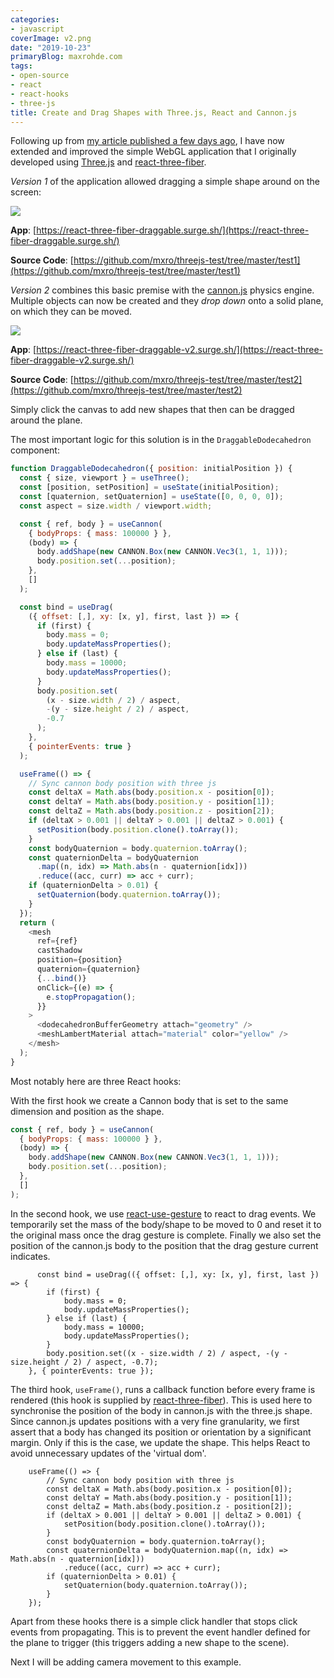 ```yaml
---
categories:
- javascript
coverImage: v2.png
date: "2019-10-23"
primaryBlog: maxrohde.com
tags:
- open-source
- react
- react-hooks
- three-js
title: Create and Drag Shapes with Three.js, React and Cannon.js
---
```


Following up from [my article published a few days ago](https://maxrohde.com/2019/10/19/creating-a-draggable-shape-with-react-three-fiber/), I have now extended and improved the simple WebGL application that I originally developed using [Three.js](https://threejs.org/) and [react-three-fiber](https://github.com/react-spring/react-three-fiber).

_Version 1_ of the application allowed dragging a simple shape around on the screen:

![](https://nexnet.files.wordpress.com/2019/10/v1.png?w=909)

**App**: [https://react-three-fiber-draggable.surge.sh/](https://react-three-fiber-draggable.surge.sh/)

**Source Code**: [https://github.com/mxro/threejs-test/tree/master/test1](https://github.com/mxro/threejs-test/tree/master/test1)

_Version 2_ combines this basic premise with the [cannon.js](https://schteppe.github.io/cannon.js/) physics engine. Multiple objects can now be created and they _drop down_ onto a solid plane, on which they can be moved.

![](https://nexnet.files.wordpress.com/2019/10/v2.png?w=1024)

**App**: [https://react-three-fiber-draggable-v2.surge.sh/](https://react-three-fiber-draggable-v2.surge.sh/)

**Source Code**: [https://github.com/mxro/threejs-test/tree/master/test2](https://github.com/mxro/threejs-test/tree/master/test2)

Simply click the canvas to add new shapes that then can be dragged around the plane.

The most important logic for this solution is in the `DraggableDodecahedron` component:

```javascript
function DraggableDodecahedron({ position: initialPosition }) {
  const { size, viewport } = useThree();
  const [position, setPosition] = useState(initialPosition);
  const [quaternion, setQuaternion] = useState([0, 0, 0, 0]);
  const aspect = size.width / viewport.width;

  const { ref, body } = useCannon(
    { bodyProps: { mass: 100000 } },
    (body) => {
      body.addShape(new CANNON.Box(new CANNON.Vec3(1, 1, 1)));
      body.position.set(...position);
    },
    []
  );

  const bind = useDrag(
    ({ offset: [,], xy: [x, y], first, last }) => {
      if (first) {
        body.mass = 0;
        body.updateMassProperties();
      } else if (last) {
        body.mass = 10000;
        body.updateMassProperties();
      }
      body.position.set(
        (x - size.width / 2) / aspect,
        -(y - size.height / 2) / aspect,
        -0.7
      );
    },
    { pointerEvents: true }
  );

  useFrame(() => {
    // Sync cannon body position with three js
    const deltaX = Math.abs(body.position.x - position[0]);
    const deltaY = Math.abs(body.position.y - position[1]);
    const deltaZ = Math.abs(body.position.z - position[2]);
    if (deltaX > 0.001 || deltaY > 0.001 || deltaZ > 0.001) {
      setPosition(body.position.clone().toArray());
    }
    const bodyQuaternion = body.quaternion.toArray();
    const quaternionDelta = bodyQuaternion
      .map((n, idx) => Math.abs(n - quaternion[idx]))
      .reduce((acc, curr) => acc + curr);
    if (quaternionDelta > 0.01) {
      setQuaternion(body.quaternion.toArray());
    }
  });
  return (
    <mesh
      ref={ref}
      castShadow
      position={position}
      quaternion={quaternion}
      {...bind()}
      onClick={(e) => {
        e.stopPropagation();
      }}
    >
      <dodecahedronBufferGeometry attach="geometry" />
      <meshLambertMaterial attach="material" color="yellow" />
    </mesh>
  );
}
```

Most notably here are three React hooks:

With the first hook we create a Cannon body that is set to the same dimension and position as the shape.

```javascript
const { ref, body } = useCannon(
  { bodyProps: { mass: 100000 } },
  (body) => {
    body.addShape(new CANNON.Box(new CANNON.Vec3(1, 1, 1)));
    body.position.set(...position);
  },
  []
);
```

In the second hook, we use [react-use-gesture](https://github.com/react-spring/react-use-gesture) to react to drag events. We temporarily set the mass of the body/shape to be moved to 0 and reset it to the original mass once the drag gesture is complete. Finally we also set the position of the cannon.js body to the position that the drag gesture current indicates.

```
      const bind = useDrag(({ offset: [,], xy: [x, y], first, last }) => {
        if (first) {
            body.mass = 0;
            body.updateMassProperties();
        } else if (last) {
            body.mass = 10000;
            body.updateMassProperties();
        }
        body.position.set((x - size.width / 2) / aspect, -(y - size.height / 2) / aspect, -0.7);
    }, { pointerEvents: true });
```

The third hook, `useFrame()`, runs a callback function before every frame is rendered (this hook is supplied by [react-three-fiber](https://github.com/react-spring/react-three-fiber)). This is used here to synchronise the position of the body in cannon.js with the three.js shape. Since cannon.js updates positions with a very fine granularity, we first assert that a body has changed its position or orientation by a significant margin. Only if this is the case, we update the shape. This helps React to avoid unnecessary updates of the 'virtual dom'.

```
    useFrame(() => {
        // Sync cannon body position with three js
        const deltaX = Math.abs(body.position.x - position[0]);
        const deltaY = Math.abs(body.position.y - position[1]);
        const deltaZ = Math.abs(body.position.z - position[2]);
        if (deltaX > 0.001 || deltaY > 0.001 || deltaZ > 0.001) {
            setPosition(body.position.clone().toArray());
        }
        const bodyQuaternion = body.quaternion.toArray();
        const quaternionDelta = bodyQuaternion.map((n, idx) => Math.abs(n - quaternion[idx]))
            .reduce((acc, curr) => acc + curr);
        if (quaternionDelta > 0.01) {
            setQuaternion(body.quaternion.toArray());
        }
    });
```

Apart from these hooks there is a simple click handler that stops click events from propagating. This is to prevent the event handler defined for the plane to trigger (this triggers adding a new shape to the scene).

Next I will be adding camera movement to this example.